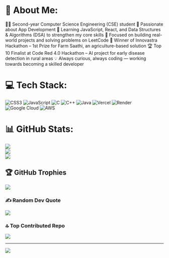 # 💫 About Me:
👨‍💻 Second-year Computer Science Engineering (CSE) student
📱 Passionate about App Development 
🧠 Learning JavaScript, React, and Data Structures & Algorithms (DSA) to strengthen my core skills
🚀 Focused on building real-world projects and solving problems on LeetCode
🥇 Winner of Innovastra Hackathon – 1st Prize for Farm Saathi, an agriculture-based solution
🏆 Top 10 Finalist at Code Red 4.0 Hackathon – AI project for early disease detection in rural areas
💡 Always curious, always coding — working towards becoming a skilled developer

# 💻 Tech Stack:
![CSS3](https://img.shields.io/badge/css3-%231572B6.svg?style=for-the-badge&logo=css3&logoColor=white) ![JavaScript](https://img.shields.io/badge/javascript-%23323330.svg?style=for-the-badge&logo=javascript&logoColor=%23F7DF1E) ![C](https://img.shields.io/badge/c-%2300599C.svg?style=for-the-badge&logo=c&logoColor=white) ![C++](https://img.shields.io/badge/c++-%2300599C.svg?style=for-the-badge&logo=c%2B%2B&logoColor=white) ![Java](https://img.shields.io/badge/java-%23ED8B00.svg?style=for-the-badge&logo=openjdk&logoColor=white) ![Vercel](https://img.shields.io/badge/vercel-%23000000.svg?style=for-the-badge&logo=vercel&logoColor=white) ![Render](https://img.shields.io/badge/Render-%46E3B7.svg?style=for-the-badge&logo=render&logoColor=white) ![Google Cloud](https://img.shields.io/badge/GoogleCloud-%234285F4.svg?style=for-the-badge&logo=google-cloud&logoColor=white) ![AWS](https://img.shields.io/badge/AWS-%23FF9900.svg?style=for-the-badge&logo=amazon-aws&logoColor=white)
# 📊 GitHub Stats:
![](https://github-readme-stats.vercel.app/api?username=Darkfalcon2804&theme=dark&hide_border=false&include_all_commits=true&count_private=false)<br/>
![](https://github-readme-streak-stats.herokuapp.com/?user=Darkfalcon2804&theme=dark&hide_border=false)<br/>
![](https://github-readme-stats.vercel.app/api/top-langs/?username=Darkfalcon2804&theme=dark&hide_border=false&include_all_commits=true&count_private=false&layout=compact)

## 🏆 GitHub Trophies
![](https://github-profile-trophy.vercel.app/?username=Darkfalcon2804&theme=onedark&no-frame=false&no-bg=true&margin-w=4)

### ✍️ Random Dev Quote
![](https://quotes-github-readme.vercel.app/api?type=horizontal&theme=radical)

### 🔝 Top Contributed Repo
![](https://github-contributor-stats.vercel.app/api?username=Darkfalcon2804&limit=5&theme=dark&combine_all_yearly_contributions=true)

---
[![](https://visitcount.itsvg.in/api?id=Darkfalcon2804&icon=0&color=0)](https://visitcount.itsvg.in)

<!-- Proudly created with GPRM ( https://gprm.itsvg.in ) -->
